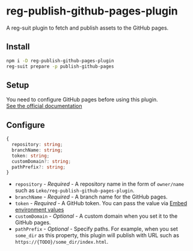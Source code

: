 # reg-publish-github-pages-plugin

A reg-suit plugin to fetch and publish assets to the GitHub pages.

## Install

```sh
npm i -D reg-publish-github-pages-plugin
reg-suit prepare -p publish-github-pages
```

## Setup

You need to configure GitHub pages before using this plugin.  
[See the official documentation](https://docs.github.com/en/github/working-with-github-pages)

## Configure

```ts
{
  repository: string;
  branchName: string;
  token: string;
  customDomain?: string;
  pathPrefix?: string;
}
```

- `repository` - _Required_ - A repository name in the form of `owner/name` such as `Leko/reg-publish-github-pages-plugin`.
- `branchName` - _Required_ - A branch name for the GitHub pages.
- `token` - _Required_ - A GitHub token. You can pass the value via [Embed environment values](https://github.com/reg-viz/reg-suit#embed-environment-values)
- `customDomain` - _Optional_ - A custom domain when you set it to the GitHub pages.
- `pathPrefix` - _Optional_ - Specify paths. For example, when you set `some_dir` as this property, this plugin will publish with URL such as `https://{TODO}/some_dir/index.html`.
